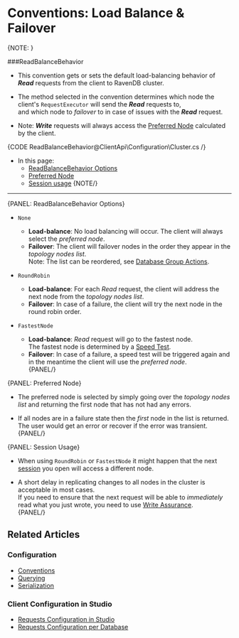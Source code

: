 # Conventions: Load Balance & Failover

{NOTE: }

###ReadBalanceBehavior

* This convention gets or sets the default load-balancing behavior of ***Read*** requests from the client to RavenDB cluster.  

* The method selected in the convention determines which node the client's `RequestExecutor` will send the ***Read*** requests to,  
  and which node to *failover* to in case of issues with the ***Read*** request.  

* Note: ***Write*** requests will always access the [Preferred Node](../../client-api/configuration/load-balance-and-failover#preferred-node) calculated by the client.  

{CODE ReadBalanceBehavior@ClientApi\Configuration\Cluster.cs /}

* In this page:  
  * [ReadBalanceBehavior Options](../../client-api/configuration/load-balance-and-failover#readbalancebehavior-options)  
  * [Preferred Node](../../client-api/configuration/load-balance-and-failover#preferred-node) 
  * [Session usage](../../client-api/configuration/load-balance-and-failover#session-usage) 
{NOTE/}

---

{PANEL: ReadBalanceBehavior Options}

  * `None`  
    * **Load-balance**: No load balancing will occur. The client will always select the _preferred node_.  
    * **Failover**: The client will failover nodes in the order they appear in the _topology nodes list_.  
      Note: The list can be reordered, see [Database Group Actions](../../studio/database/settings/manage-database-group#database-group-topology---actions).  

  * `RoundRobin`  
    * **Load-balance**: For each _Read_ request, the client will address the next node from the _topology nodes list_.  
    * **Failover**: In case of a failure, the client will try the next node in the round robin order. 

  * `FastestNode`  
    * **Load-balance**: _Read_ request will go to the fastest node.  
      The fastest node is determined by a [Speed Test](../../client-api/cluster/speed-test).  
    * **Failover**: In case of a failure, a speed test will be triggered again and in the meantime the client will use the _preferred node_.  
{PANEL/}

{PANEL: Preferred Node}

* The preferred node is selected by simply going over the _topology nodes list_ and returning the first node that has not had any errors.  

* If all nodes are in a failure state then the _first_ node in the list is returned. The user would get an error or recover if the error was transient.  
{PANEL/}

{PANEL: Session Usage}

* When using `RoundRobin` or `FastestNode` it might happen that the next [session](../../client-api/session/opening-a-session) you open will access a different node.  

* A short delay in replicating changes to all nodes in the cluster is acceptable in most cases.  
  If you need to ensure that the next request will be able to _immediately_ read what you just wrote, 
  you need to use [Write Assurance](../../client-api/session/saving-changes#waiting-for-replication---write-assurance).  
{PANEL/}

## Related Articles

### Configuration

- [Conventions](../../client-api/configuration/conventions)
- [Querying](../../client-api/configuration/querying)
- [Serialization](../../client-api/configuration/serialization)

### Client Configuration in Studio

- [Requests Configuration in Studio](../../studio/server/client-configuration)
- [Requests Configuration per Database](../../studio/database/settings/client-configuration-per-database)
